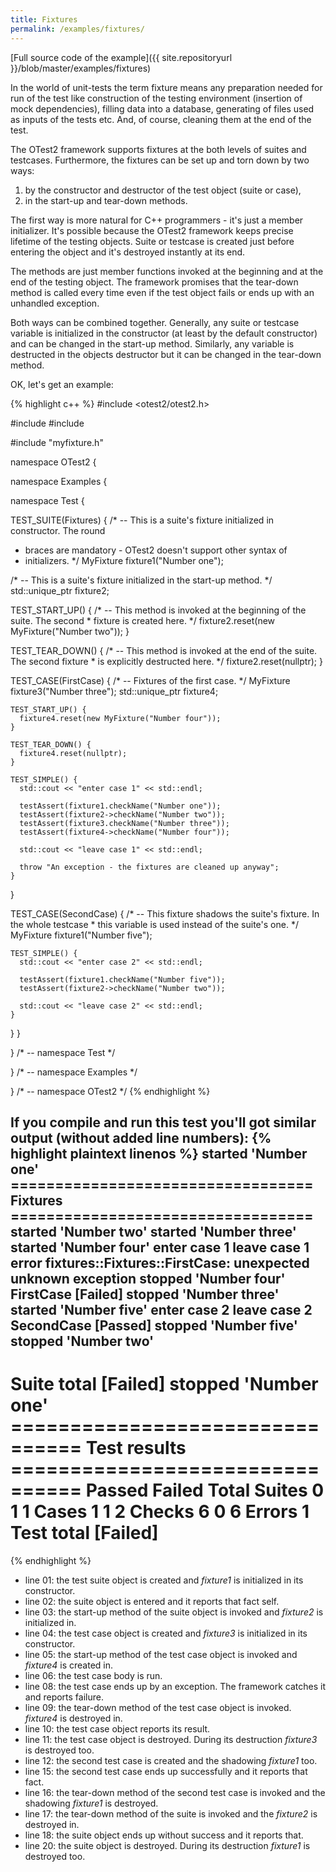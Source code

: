 ```yaml
---
title: Fixtures
permalink: /examples/fixtures/
---
```


[Full source code of the example]({{ site.repositoryurl }}/blob/master/examples/fixtures)

In the world of unit-tests the term fixture means any preparation needed
for run of the test like construction of the testing environment (insertion
of mock dependencies), filling data into a database, generating of files used
as inputs of the tests etc. And, of course, cleaning them at the end of the test.

The OTest2 framework supports fixtures at the both levels of suites and testcases.
Furthermore, the fixtures can be set up and torn down by two ways:
1. by the constructor and destructor of the test object (suite or case),
2. in the start-up and tear-down methods.

The first way is more natural for C++ programmers - it's just a member
initializer. It's possible because the OTest2 framework keeps precise lifetime
of the testing objects. Suite or testcase is created just before entering
the object and it's destroyed instantly at its end.

The methods are just member functions invoked at the beginning and at the end
of the testing object. The framework promises that the tear-down method is
called every time even if the test object fails or ends up with an unhandled
exception.

Both ways can be combined together. Generally, any suite or testcase variable
is initialized in the constructor (at least by the default constructor) and
can be changed in the start-up method. Similarly, any variable is destructed
in the objects destructor but it can be changed in the tear-down method.

OK, let's get an example:

{% highlight c++ %}
#include <otest2/otest2.h>

#include <iostream>
#include <memory>

#include "myfixture.h"

namespace OTest2 {

namespace Examples {

namespace Test {

TEST_SUITE(Fixtures) {
  /* -- This is a suite's fixture initialized in constructor. The round
   *    braces are mandatory - OTest2 doesn't support other syntax of
   *    initializers. */
  MyFixture fixture1("Number one");

  /* -- This is a suite's fixture initialized in the start-up method. */
  std::unique_ptr<MyFixture> fixture2;

  TEST_START_UP() {
    /* -- This method is invoked at the beginning of the suite. The second
     *    fixture is created here. */
    fixture2.reset(new MyFixture("Number two"));
  }

  TEST_TEAR_DOWN() {
    /* -- This method is invoked at the end of the suite. The second fixture
     *    is explicitly destructed here. */
    fixture2.reset(nullptr);
  }

  TEST_CASE(FirstCase) {
    /* -- Fixtures of the first case. */
    MyFixture fixture3("Number three");
    std::unique_ptr<MyFixture> fixture4;

    TEST_START_UP() {
      fixture4.reset(new MyFixture("Number four"));
    }

    TEST_TEAR_DOWN() {
      fixture4.reset(nullptr);
    }

    TEST_SIMPLE() {
      std::cout << "enter case 1" << std::endl;

      testAssert(fixture1.checkName("Number one"));
      testAssert(fixture2->checkName("Number two"));
      testAssert(fixture3.checkName("Number three"));
      testAssert(fixture4->checkName("Number four"));

      std::cout << "leave case 1" << std::endl;

      throw "An exception - the fixtures are cleaned up anyway";
    }
  }

  TEST_CASE(SecondCase) {
    /* -- This fixture shadows the suite's fixture. In the whole testcase
     *    this variable is used instead of the suite's one. */
    MyFixture fixture1("Number five");

    TEST_SIMPLE() {
      std::cout << "enter case 2" << std::endl;

      testAssert(fixture1.checkName("Number five"));
      testAssert(fixture2->checkName("Number two"));

      std::cout << "leave case 2" << std::endl;
    }
  }
}

} /* -- namespace Test */

} /* -- namespace Examples */

} /* -- namespace OTest2 */
{% endhighlight %}

If you compile and run this test you'll got similar output (without added line numbers):
{% highlight plaintext linenos %}
started 'Number one'
================================== Fixtures ==================================
started 'Number two'
started 'Number three'
started 'Number four'
enter case 1
leave case 1
error fixtures::Fixtures::FirstCase: unexpected unknown exception
stopped 'Number four'
  FirstCase                                                           [Failed]
stopped 'Number three'
started 'Number five'
enter case 2
leave case 2
  SecondCase                                                          [Passed]
stopped 'Number five'
stopped 'Number two'
 ------------------------------------------------------------------------------
  Suite total                                                         [Failed]
stopped 'Number one'
 ================================ Test results ================================
                      Passed              Failed               Total
  Suites                   0                   1                   1
  Cases                    1                   1                   2
  Checks                   6                   0                   6
  Errors                                                           1
  Test total                                                          [Failed]
 ==============================================================================
{% endhighlight %}

* line 01: the test suite object is created and _fixture1_ is initialized in its constructor.
* line 02: the suite object is entered and it reports that fact self.
* line 03: the start-up method of the suite object is invoked and _fixture2_ is initialized in.
* line 04: the test case object is created and _fixture3_ is initialized in its constructor.
* line 05: the start-up method of the test case object is invoked and _fixture4_ is created in.
* line 06: the test case body is run.
* line 08: the test case ends up by an exception. The framework catches it and reports failure.
* line 09: the tear-down method of the test case object is invoked. _fixture4_ is destroyed in.
* line 10: the test case object reports its result.
* line 11: the test case object is destroyed. During its destruction _fixture3_ is destroyed too.
* line 12: the second test case is created and the shadowing _fixture1_ too.
* line 15: the second test case ends up successfully and it reports that fact.
* line 16: the tear-down method of the second test case is invoked and the shadowing _fixture1_ is destroyed.
* line 17: the tear-down method of the suite is invoked and the _fixture2_ is destroyed in.
* line 18: the suite object ends up without success and it reports that.
* line 20: the suite object is destroyed. During its destruction _fixture1_ is destroyed too.
